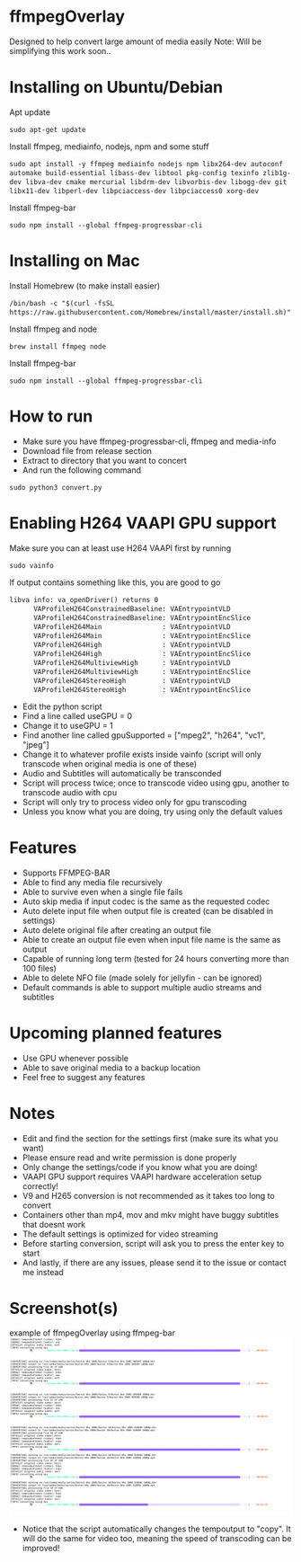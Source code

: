 # ffmpegOverlay
Designed to help convert large amount of media easily
Note: Will be simplifying this work soon..

# Installing on Ubuntu/Debian
Apt update
```
sudo apt-get update
```
Install ffmpeg, mediainfo, nodejs, npm and some stuff
```
sudo apt install -y ffmpeg mediainfo nodejs npm libx264-dev autoconf automake build-essential libass-dev libtool pkg-config texinfo zlib1g-dev libva-dev cmake mercurial libdrm-dev libvorbis-dev libogg-dev git libx11-dev libperl-dev libpciaccess-dev libpciaccess0 xorg-dev
```
Install ffmpeg-bar
```
sudo npm install --global ffmpeg-progressbar-cli
```

# Installing on Mac
Install Homebrew (to make install easier)
```
/bin/bash -c "$(curl -fsSL https://raw.githubusercontent.com/Homebrew/install/master/install.sh)"
```
Install ffmpeg and node
```
brew install ffmpeg node
```
Install ffmpeg-bar
```
sudo npm install --global ffmpeg-progressbar-cli
```

# How to run
- Make sure you have ffmpeg-progressbar-cli, ffmpeg and media-info
- Download file from release section
- Extract to directory that you want to concert
- And run the following command
```
sudo python3 convert.py
```

# Enabling H264 VAAPI GPU support
Make sure you can at least use H264 VAAPI first by running
```
sudo vainfo
```
If output contains something like this, you are good to go
```
libva info: va_openDriver() returns 0
      VAProfileH264ConstrainedBaseline:	VAEntrypointVLD
      VAProfileH264ConstrainedBaseline:	VAEntrypointEncSlice
      VAProfileH264Main               :	VAEntrypointVLD
      VAProfileH264Main               :	VAEntrypointEncSlice
      VAProfileH264High               :	VAEntrypointVLD
      VAProfileH264High               :	VAEntrypointEncSlice
      VAProfileH264MultiviewHigh      :	VAEntrypointVLD
      VAProfileH264MultiviewHigh      :	VAEntrypointEncSlice
      VAProfileH264StereoHigh         :	VAEntrypointVLD
      VAProfileH264StereoHigh         :	VAEntrypointEncSlice
```
- Edit the python script
- Find a line called useGPU = 0
- Change it to useGPU = 1
- Find another line called gpuSupported = ["mpeg2", "h264", "vc1", "jpeg"]
- Change it to whatever profile exists inside vainfo (script will only transcode when original media is one of these)
- Audio and Subtitles will automatically be transconded
- Script will process twice; once to transcode video using gpu, another to transcode audio with cpu
- Script will only try to process video only for gpu transcoding
- Unless you know what you are doing, try using only the default values

# Features
- Supports FFMPEG-BAR
- Able to find any media file recursively
- Able to survive even when a single file fails
- Auto skip media if input codec is the same as the requested codec
- Auto delete input file when output file is created (can be disabled in settings)
- Auto delete original file after creating an output file
- Able to create an output file even when input file name is the same as output
- Capable of running long term (tested for 24 hours converting more than 100 files)
- Able to delete NFO file (made solely for jellyfin - can be ignored)
- Default commands is able to support multiple audio streams and subtitles

# Upcoming planned features
- Use GPU whenever possible
- Able to save original media to a backup location
- Feel free to suggest any features

# Notes
- Edit and find the section for the settings first (make sure its what you want)
- Please ensure read and write permission is done properly
- Only change the settings/code if you know what you are doing!
- VAAPI GPU support requires VAAPI hardware acceleration setup correctly!
- V9 and H265 conversion is not recommended as it takes too long to convert
- Containers other than mp4, mov and mkv might have buggy subtitles that doesnt work
- The default settings is optimized for video streaming
- Before starting conversion, script will ask you to press the enter key to start
- And lastly, if there are any issues, please send it to the issue or contact me instead

# Screenshot(s)
example of ffmpegOverlay using ffmpeg-bar
![work](/Images/Screenshot2.png)
- Notice that the script automatically changes the tempoutput to "copy". It will do the same for video too, meaning the speed of transcoding can be improved!
